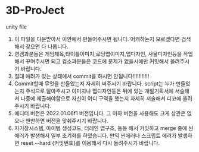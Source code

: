 # 3D-ProJect
unity file

1. 이 파일을 다운받아서 이안에서 만들어주시면 됩니다. 어캐하는지 모르겠다면 검색해서 찾으면 다 나옵니다.
2. 영겜과분들은 게임제목,타이틀이미지,로딩맵이미지,맵디자인, 사물디자인등을 작업해서 꾸며주시면 되고 컴소과분들은 코드에 문제가 없을시에만 커밋해서 올려주시기 바랍니다.
3. 절대 에러가 있는 상태에서 commit을 하시면 안됩니다!!!!!!!!!!!
4. Commit할때 무엇을 만들었는지 자세히 써주시기 바랍니다. script는 누가 만들었는지 주석으로 달아주시고 이미지나 맵디자인등은 뒤에 있는 개발기획서에 서술해서 나중에 제출해야함으로 자신이 어디 구역을 했는지 자세히 서술해서 디코에 올려주시기 바랍니다. 
5. 에디터 버전은 2022.01.06f1 버전입니다. 그 이하 버전을 사용해도 크게 상관은 없으나 왠만하면 버전을 맞춰주시기 바랍니다.
6. 자기장시스템, 아이템 생성코드, 터레인 맵구조, 등등 해서 커밋하고 merge 중에 씬 에러가 발생해서 일부 초기화를 하였습니다. 만약 씬에러나 스크립트 에러가 발생하면 reset --hard {커밋번호}를 이용해서 다시 돌려주시기 바랍니다. 
